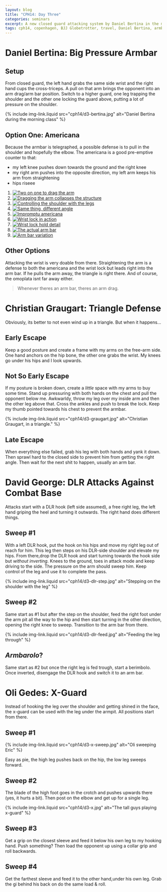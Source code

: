```yaml
---
layout: blog
title: "CPH14: Day Three"
categories: seminars
excerpt: A new closed guard attacking system by Daniel Bertina in the morning, then triangle defenses from Christian. David George kicks off the afternoon with DLR attacks against combat base and Oli ends the day with a primer on x-guard.
tags: cph14, copenhagen, BJJ Globetrotter, travel, Daniel Bertina, armbar, pressure, americana, wristlock, Christian Graugart, triangle, escape, David George, DLR, sweep, berimbolo, Oli Geddes, x guard
---
```

# Daniel Bertina: Big Pressure Armbar

## Setup
From closed guard, the left hand grabs the same side wrist and the right hand cups the cross-triceps. A pull on that arm brings the opponent into an arm drag/arm bar position. Switch to a higher guard, one leg trapping the shoulder and the other one locking the guard above, putting a lot of pressure on the shoulder.


{% include img-link.liquid src="cph14/d3-bertina.jpg" alt="Daniel Bertina during the morning class" %}

## Option One: Americana
Because the armbar is telegraphed, a possible defense is to pull in the shoulder and hopefully the elbow. The americana is a good pre-emptive counter to that:

- my left knee pushes down towards the ground and the right knee
- my right arm pushes into the opposite direction, my left arm keeps his arm from straightening
- hips riseee

<div class="gallery">
	<ol> 
		<li>
			<a href="{{ site.img }}cph14/cg-serie/1.jpg">
				<img src="{{ site.img }}cph14/cg-serie/1.jpg" alt="Two on one to drag the arm" />
			</a>
		</li>
		<li>
			<a href="{{ site.img }}cph14/cg-serie/2.jpg">
				<img src="{{ site.img }}cph14/cg-serie/2.jpg" alt="Dragging the arm collapses the structure" />
			</a>
		</li>
		<li>
			<a href="{{ site.img }}cph14/cg-serie/3.jpg">
				<img src="{{ site.img }}cph14/cg-serie/3.jpg" alt="Controlling the shoulder with the legs" />
			</a>
		</li>
		<li>
			<a href="{{ site.img }}cph14/cg-serie/4.jpg">
				<img src="{{ site.img }}cph14/cg-serie/4.jpg" alt="Same thing, different angle" />
			</a>
		</li>
		<li>
			<a href="{{ site.img }}cph14/cg-serie/5.jpg">
				<img src="{{ site.img }}cph14/cg-serie/5.jpg" alt="Impromptu americana" />
			</a>
		</li>
		<li>
			<a href="{{ site.img }}cph14/cg-serie/6.jpg">
				<img src="{{ site.img }}cph14/cg-serie/6.jpg" alt="Wrist lock in action" />
			</a>
		</li>
		<li>
			<a href="{{ site.img }}cph14/cg-serie/7.jpg">
				<img src="{{ site.img }}cph14/cg-serie/7.jpg" alt="Wrist lock hold detail" />
			</a>
		</li>
		<li>
			<a href="{{ site.img }}cph14/cg-serie/8.jpg">
				<img src="{{ site.img }}cph14/cg-serie/8.jpg" alt="The actual arm bar" />
			</a>
		</li>
		<li>
			<a href="{{ site.img }}cph14/cg-serie/9.jpg">
				<img src="{{ site.img }}cph14/cg-serie/9.jpg" alt="Arm bar variation" />
			</a>
		</li>
	</ol>
</div>

## Other Options
Attacking the wrist is very doable from there. Straightening the arm is a defense to both the americana and the wrist lock but leads right into the arm bar. If he pulls the arm away, the triangle is right there. And of course, the omoplata isnt far away either.

> Whenever theres an arm bar, theres an arm drag.

# Christian Graugart: Triangle Defense

Obviously, its better to not even wind up in a triangle. But when it happens…

## Early Escape
Keep a good posture and create a frame with my arms on the free-arm side. One hand anchors on the hip bone, the other one grabs the wrist. My knees go under his hips and I look upwards.

## Not So Early Escape
If my posture is broken down, create a *little* space with my arms to buy some time. Stand up pressuring with both hands on the chest and pull the opponent below me. Awkwarldy, throw my leg over my inside arm and then the other leg above that. Cross the ankles and push to break the lock. Keep my thumb pointed towards his chest to prevent the armbar.

{% include img-link.liquid src="cph14/d3-graugart.jpg" alt="Christian Graugart, in a triangle." %}

## Late Escape
When everything else failed, grab his leg with both hands and yank it down. Then sprawl hard to the closed side to prevent him from getting the right angle. Then wait for the next shit to happen, usually an arm bar.

<a name="george"></a>

# David George: DLR Attacks Against Combat Base

Attacks start with a DLR hook (left side assumed), a free right leg, the left hand griping the heel and turning it outwards. The right hand does different things.

## Sweep #1
With a left DLR hook, put the hook on his hips and move my right leg out of reach for him. This leg then steps on his DLR-side shoulder and elevate my hips. From there,drop the DLR hook and start turning towards the hook side but *without inverting*. Knees to the ground, toes in attack mode and keep driving to the side. The pressure on the arm should sweep him. Keep control of the leg and use it to complete the pass.

{% include img-link.liquid src="cph14/d3-dlr-step.jpg" alt="Stepping on the shoulder with the leg" %}

## Sweep #2
Same start as #1 but after the step on the shoulder, feed the right foot under the arm pit all the way to the hip and then start turning in the other direction, opening the right knee to sweep. Transition to the arm bar from there.

{% include img-link.liquid src="cph14/d3-dlr-feed.jpg" alt="Feeding the leg through" %}

## *Armbarolo*?
Same start as #2 but once the right leg is fed trough, start a berimbolo. Once inverted, disengage the DLR hook and switch it to an arm bar.

# Oli Gedes: X-Guard

Instead of hooking the leg over the shoulder and getting shined in the face, the x-guard can be used with the leg under the armpit. All positions start from there.

## Sweep #1

{% include img-link.liquid src="cph14/d3-x-sweep.jpg" alt="Oli sweeping Eric" %}

Easy as pie, the high leg pushes back on the hip, the low leg sweeps forward.

## Sweep #2
The blade of the high foot goes in the crotch and pushes upwards there (yes, it hurts a bit). Then post on the elbow and get up for a single leg.

{% include img-link.liquid src="cph14/d3-x.jpg" alt="The tall guys playing x-guard" %}

## Sweep #3
Get a grip on the closest sleeve and feed it below his own leg to my hooking hand. Push something? Then load the opponent up using a collar grip and roll backwards.

## Sweep #4
Get the farthest sleeve and feed it to the other hand,under his own leg. Grab the gi behind his back on do the same load & roll.